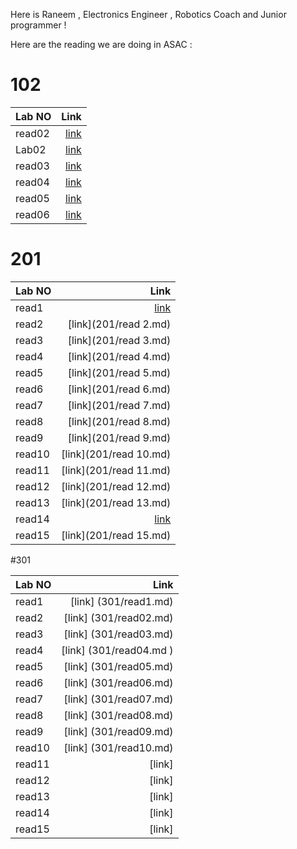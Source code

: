 Here is Raneem , Electronics Engineer , Robotics Coach and Junior programmer ! 

Here are the reading we are doing in ASAC : 

# 102

| Lab NO | Link                                                 |
| :----  |  ----:  
| read02 | [link](102/read2a.md)                                    |
| Lab02  | [link](102/lab02.md)                                     |
| read03 | [link](102/Read3a.md)                                    |
| read04 | [link](102/read04.md)                                    |
|read05  | [link](102/read5.md)                                     |
|read06  | [link](102/read6.md)                                    |      

# 201

| Lab NO | Link                                                 |
| :----  |  ----:  
| read1 | [link](201/read1.md)                                    |
| read2  | [link](201/read 2.md)                                     |
| read3 | [link](201/read 3.md)                                    |
| read4 | [link](201/read 4.md)                                    |
| read5  | [link](201/read 5.md)                                     |
| read6  | [link](201/read 6.md)                                    |      
| read7 | [link](201/read 7.md)                                    |
| read8 | [link](201/read 8.md)                                    |
| read9 | [link](201/read 9.md)                                    |
| read10 | [link](201/read 10.md)                                    |
| read11 | [link](201/read 11.md)                                    |
| read12 | [link](201/read 12.md)                                    |
| read13 | [link](201/read 13.md)                                    |
| read14 | [link](201/read14.md)                                    |
| read15 | [link](201/read 15.md)                                    |


#301


| Lab NO | Link                                                 |
| :----  |  ----:  
| read1 | [link] (301/read1.md)                                 |
| read2  | [link]  (301/read02.md)                                |
| read3 | [link]               (301/read03.md)                  |
| read4 | [link]            (301/read04.md )                      |
| read5  | [link]       (301/read05.md)                             |
| read6  | [link]          (301/read06.md)                      |      
| read7 | [link]                (301/read07.md)               |
| read8 | [link]               (301/read08.md)                   |
| read9 | [link]                        (301/read09.md)       |
| read10 | [link]                    (301/read10.md)             |
| read11 | [link]                                   |
| read12 | [link]                                   |
| read13 | [link]                                    |
| read14 | [link]                                   |
| read15 | [link]                           |